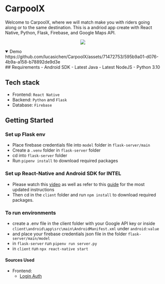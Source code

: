 # CarpoolX
Welcome to CarpoolX, where we will match make you with riders going along or to the same destination. This is a andriod app create with React Native, Python, Flask, Firebase, and Google Maps API.
<p align="center">
  <img src="https://media.giphy.com/media/v1.Y2lkPTc5MGI3NjExMHI2ZnlxdmhwZXA5NWtnOW9ienRnbnY1NGJrZmVnMWgzbThudXhiaCZlcD12MV9pbnRlcm5hbF9naWZfYnlfaWQmY3Q9Zw/ai0otc0890ZC7S1R0J/giphy.gif">
</p>

<details open>
<summary>Demo</summary>
https://github.com/lucasichen/CarpoolX/assets/71472753/595b9a01-d076-4b9a-a158-b78892de9d3e
</details>
## Requirements
- Android SDK
- Latest Java
- Latest NodeJS
- Python 3.10

## Tech stack
- Frontend: `React Native`
- Backend: `Python` and `Flask`
- Database: `Firebase`

## Getting Started
### Set up Flask env
- Place firebase credentials file into `model` folder in `flask-server/main`
- Create a `.venv` folder in `flask-server` folder
- cd into `flask-server` folder
- Run `pipenv install` to download required packages

### Set up React-Native and Android SDK for INTEL
- Please watch this [video](https://www.youtube.com/watch?v=oorfevovPWw) as well as refer to this [guide](https://reactnative.dev/docs/environment-setup?guide=native) for the most updated instructions
- Then cd in the `client` folder and run `npm install` to download required packages.

### To run environments
- create a .env file in the client folder with your Google API key or inside `client\android\app\src\main\AndroidManifest.xml` under `android:value`
- and place your firebase credentials json file in the folder `flask-server/main/model`
- in `flask-server` run `pipenv run server.py`
- in `client` run `npx react-native start`

#### Sources Used
- Frontend:
  - [Login Auth](https://www.youtube.com/watch?v=ALnJLbjI7EY)


